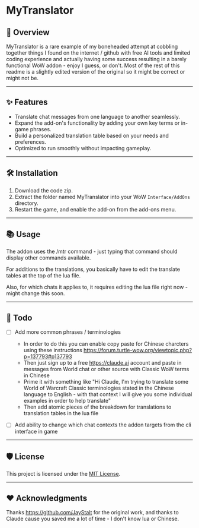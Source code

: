 # MyTranslator

## 🚀 Overview
MyTranslator is a rare example of my boneheaded attempt at cobbling together things I found on the internet / github with free AI tools and limited coding experience and actually having some success resulting in a barely functional WoW addon - enjoy I guess, or don't. Most of the rest of this readme is a slightly edited version of the original so it might be correct or might not be.

---

## ✨ Features
- Translate chat messages from one language to another seamlessly.
- Expand the add-on's functionality by adding your own key terms or in-game phrases.
- Build a personalized translation table based on your needs and preferences.
- Optimized to run smoothly without impacting gameplay.

---

## 🛠️ Installation
1. Download the code zip.
2. Extract the folder named MyTranslator into your WoW `Interface/AddOns` directory.
3. Restart the game, and enable the add-on from the add-ons menu.

---

## 📚 Usage
The addon uses the /mtr command - just typing that command should display other commands available.

For additions to the translations, you basically have to edit the translate tables at the top of the lua file.

Also, for which chats it applies to, it requires editing the lua file right now - might change this soon.

---

## 📝 Todo
- [ ] Add more common phrases / terminologies
  - In order to do this you can enable copy paste for Chinese charcters using these instructions https://forum.turtle-wow.org/viewtopic.php?p=137793#p137793
  - Then just sign up to a free https://claude.ai account and paste in messages from World chat or other source with Classic WoW terms in Chinese
  - Prime it with something like "Hi Claude, I'm trying to translate some World of Warcraft Classic terminologies stated in the Chinese language to English - with that context I will give you some individual examples in order to help translate"
  - Then add atomic pieces of the breakdown for translations to translation tables in the lua file

- [ ] Add ability to change which chat contexts the addon targets from the cli interface in game


---

## 🛡️ License
This project is licensed under the [MIT License](LICENSE).

---

## ❤️ Acknowledgments
Thanks https://github.com/JayStalt for the original work, and thanks to Claude cause you saved me a lot of time - I don't know lua or Chinese.

